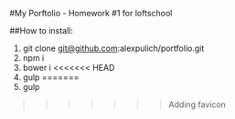 #My Porftolio - Homework #1 for loftschool

##How to install: 
1. git clone git@github.com:alexpulich/portfolio.git
2. npm i
3. bower i
<<<<<<< HEAD
4. gulp
=======
4. gulp
>>>>>>> Adding favicon
